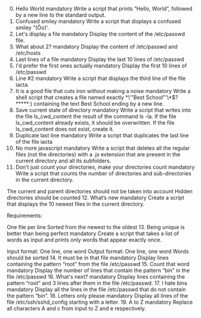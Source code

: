 0. Hello World
mandatory
Write a script that prints “Hello, World”, followed by a new line to the standard output.
1. Confused smiley
mandatory
Write a script that displays a confused smiley "(Ôo)'.
2. Let's display a file
mandatory
Display the content of the /etc/passwd file.
3. What about 2?
mandatory
Display the content of /etc/passwd and /etc/hosts
4. Last lines of a file
mandatory
Display the last 10 lines of /etc/passwd
5. I'd prefer the first ones actually
mandatory
Display the first 10 lines of /etc/passwd
6. Line #2
mandatory
Write a script that displays the third line of the file iacta.
7. It is a good file that cuts iron without making a noise
mandatory
Write a shell script that creates a file named exactly \*\\'"Best School"\'\\*$\?\*\*\*\*\*:) containing the text Best School ending by a new line.
8. Save current state of directory
mandatory
Write a script that writes into the file ls_cwd_content the result of the command ls -la. If the file ls_cwd_content already exists, it should be overwritten. If the file ls_cwd_content does not exist, create it.
9. Duplicate last line
mandatory
Write a script that duplicates the last line of the file iacta
10. No more javascript
mandatory
Write a script that deletes all the regular files (not the directories) with a .js extension that are present in the current directory and all its subfolders.
11. Don't just count your directories, make your directories count
mandatory
Write a script that counts the number of directories and sub-directories in the current directory.

The current and parent directories should not be taken into account
Hidden directories should be counted
12. What’s new
mandatory
Create a script that displays the 10 newest files in the current directory.

Requirements:

One file per line
Sorted from the newest to the oldest
13. Being unique is better than being perfect
mandatory
Create a script that takes a list of words as input and prints only words that appear exactly once.

Input format: One line, one word
Output format: One line, one word
Words should be sorted
14. It must be in that file
mandatory
Display lines containing the pattern “root” from the file /etc/passwd
15. Count that word
mandatory
Display the number of lines that contain the pattern “bin” in the file /etc/passwd
16. What's next?
mandatory
Display lines containing the pattern “root” and 3 lines after them in the file /etc/passwd.
17. I hate bins
mandatory
Display all the lines in the file /etc/passwd that do not contain the pattern “bin”.
18. Letters only please
mandatory
Display all lines of the file /etc/ssh/sshd_config starting with a letter.
19. A to Z
mandatory
Replace all characters A and c from input to Z and e respectively.
